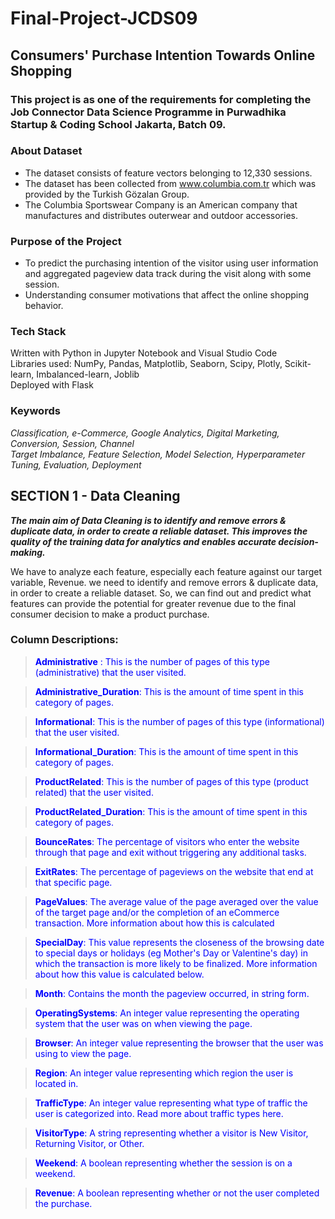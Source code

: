 # Final-Project-JCDS09

## Consumers' Purchase Intention Towards Online Shopping

### This project is as one of the requirements for completing the Job Connector Data Science Programme in Purwadhika Startup & Coding School Jakarta, Batch 09.

### About Dataset
- The dataset consists of feature vectors belonging to 12,330 sessions.
- The dataset has been collected from www.columbia.com.tr which was provided by the Turkish Gözalan Group. 
- The Columbia Sportswear Company is an American company that manufactures and distributes outerwear and outdoor accessories.

### Purpose of the Project
- To predict the purchasing intention of the visitor using user information and aggregated pageview data track during the visit along with some session.
- Understanding consumer motivations that affect the online shopping behavior.

### Tech Stack
Written with Python in Jupyter Notebook and Visual Studio Code<br>
Libraries used: NumPy, Pandas, Matplotlib, Seaborn, Scipy, Plotly, Scikit-learn, Imbalanced-learn, Joblib<br>
Deployed with Flask

### Keywords
  *Classification, e-Commerce, Google Analytics, Digital Marketing, Conversion, Session, Channel*<br>
  *Target Imbalance, Feature Selection, Model Selection, Hyperparameter Tuning, Evaluation, Deployment*

## SECTION 1 - Data Cleaning

***The main aim of Data Cleaning is to identify and remove errors & duplicate data, in order to create a reliable dataset. This improves the quality of the training data for analytics and enables accurate decision-making.*** 

   We have to analyze each feature, especially each feature against our target variable, Revenue. we need to identify and remove errors & duplicate data, in        order to create a reliable dataset. So, we can find out and predict what features can provide the potential for greater revenue due to the final consumer decision to make a product purchase.

### Column Descriptions:

   ><font color=blue> **Administrative** : This is the number of pages of this type (administrative) that the user visited.

   ><font color=blue>**Administrative_Duration**: This is the amount of time spent in this category of pages.

   ><font color=blue>**Informational**: This is the number of pages of this type (informational) that the user visited.

   ><font color=blue>**Informational_Duration**: This is the amount of time spent in this category of pages.

   ><font color=blue>**ProductRelated**: This is the number of pages of this type (product related) that the user visited.

   ><font color=blue>**ProductRelated_Duration**: This is the amount of time spent in this category of pages.

   ><font color=blue>**BounceRates**: The percentage of visitors who enter the website through that page and exit without triggering any additional tasks.

   ><font color=blue>**ExitRates**: The percentage of pageviews on the website that end at that specific page.

   ><font color=blue>**PageValues**: The average value of the page averaged over the value of the target page and/or the completion of an eCommerce transaction. More information about how this is calculated

   ><font color=blue>**SpecialDay**: This value represents the closeness of the browsing date to special days or holidays (eg Mother's Day or Valentine's day) in which the transaction is more likely to be finalized. More information about how this value is calculated below.

   ><font color=blue>**Month**: Contains the month the pageview occurred, in string form.

   ><font color=blue>**OperatingSystems**: An integer value representing the operating system that the user was on when viewing the page.

   ><font color=blue>**Browser**: An integer value representing the browser that the user was using to view the page.

   ><font color=blue>**Region**: An integer value representing which region the user is located in.

   ><font color=blue>**TrafficType**: An integer value representing what type of traffic the user is categorized into. Read more about traffic types here.

   ><font color=blue>**VisitorType**: A string representing whether a visitor is New Visitor, Returning Visitor, or Other.

   ><font color=blue>**Weekend**: A boolean representing whether the session is on a weekend.

   ><font color=blue>**Revenue**: A boolean representing whether or not the user completed the purchase.















































